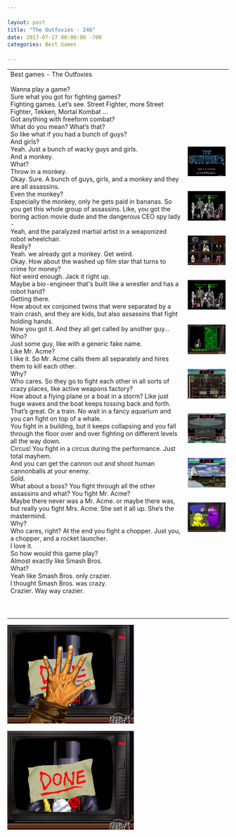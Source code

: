 ```yaml
---

layout: post  
title: "The Outfoxies - 246"  
date: 2017-07-17 00:00:00 -700  
categories: Best Games

---
```


<table><tbody><tr><td>Best games - The Outfoxies<br><br>Wanna play a game?<br>Sure what you got for fighting games?<br>Fighting games. Let’s see. Street Fighter, more Street Fighter, Tekken, Mortal Kombat …<br>Got anything with freeform combat?<br>What do you mean? What’s that?<br>So like what if you had a bunch of guys?<br>And girls?<br>Yeah. Just a bunch of wacky guys and girls.<br>And a monkey.<br>What?<br>Throw in a monkey.<br>Okay. Sure. A bunch of guys, girls, and a monkey and they are all assassins.<br>Even the monkey?<br>Especially the monkey, only he gets paid in bananas. So you get this whole group of assassins. Like, you got the boring action movie dude and the dangerous CEO spy lady -<br>Yeah, and the paralyzed martial artist in a weaponized robot wheelchair.<br>Really?<br>Yeah. we already got a monkey. Get weird.<br>Okay. How about the washed up film star that turns to crime for money?<br>Not weird enough. Jack it right up.<br>Maybe a bio-engineer that's built like a wrestler and has a robot hand?<br>Getting there.<br>How about ex conjoined twins that were separated by a train crash, and they are kids, but also assassins that fight holding hands.&nbsp;<br>Now you got it. And they all get called by another guy…<br>Who?<br>Just some guy, like with a generic fake name.<br>Like Mr. Acme?<br>I like it. So Mr. Acme calls them all separately and hires them to kill each other.<br>Why?<br>Who cares. So they go to fight each other in all sorts of crazy places, like active weapons factory?<br>How about a flying plane or a boat in a storm? Like just huge waves and the boat keeps tossing back and forth.<br>That’s great. Or a train. No wait in a fancy aquarium and you can fight on top of a whale.&nbsp;<br>You fight in a building, but it keeps collapsing and you fall through the floor over and over fighting on different levels all the way down.<br>Circus! You fight in a circus during the performance. Just total mayhem.<br>And you can get the cannon out and shoot human cannonballs at your enemy.<br>Sold.<br>What about a boss? You fight through all the other assassins and what? You fight Mr. Acme?<br>Maybe there never was a Mr. Acme. or maybe there was, but really you fight Mrs. Acme. She set it all up. She’s the mastermind.<br>Why?<br>Who cares, right? At the end you fight a chopper. Just you, a chopper, and a rocket launcher.<br>I love it.<br>So how would this game play?<br>Almost exactly like Smash Bros.<br>What?&nbsp;<br>Yeah like Smash Bros. only crazier.<br>I thought Smash Bros. was crazy.<br>Crazier. Way way crazier.&nbsp;<br><br><br>​</td><td><p><img class="image_resized" style="width:auto;" src="/uploads/0000_orig.png" alt="Picture">&nbsp;</p><p><img class="image_resized" style="width:auto;" src="/uploads/0007_orig.png" alt="Picture">&nbsp;</p><p><img class="image_resized" style="width:auto;" src="/uploads/0008_orig.png" alt="Picture">&nbsp;</p><p><img class="image_resized" style="width:auto;" src="/uploads/0003_orig.png" alt="Picture">&nbsp;</p><p><img class="image_resized" style="width:auto;" src="/uploads/0009_orig.png" alt="Picture">&nbsp;</p><p><img class="image_resized" style="width:auto;" src="/uploads/0023_orig.png" alt="Picture">&nbsp;</p><p><img class="image_resized" style="width:auto;" src="/uploads/0022_orig.png" alt="Picture">&nbsp;</p><p><img class="image_resized" style="width:auto;" src="/uploads/0010_orig.png" alt="Picture">&nbsp;</p><p><img class="image_resized" style="width:auto;" src="/uploads/0016_orig.png" alt="Picture">&nbsp;</p></td></tr></tbody></table>

![Picture](/uploads/0011_orig.png) 

![Picture](/uploads/0012_orig.png) 
